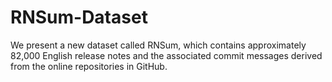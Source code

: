 # RNSum-Dataset

We present a new dataset called RNSum, which contains approximately 82,000 English release notes and the associated commit messages derived from the online repositories in GitHub.
